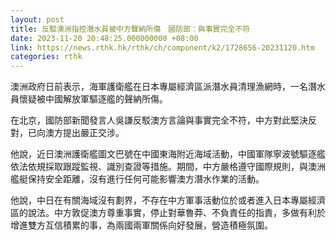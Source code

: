 ```yaml
---
layout: post
title: 反駁澳洲指控潛水員被中方聲納所傷　國防部：與事實完全不符
date: 2023-11-20 20:48:25.000000000 +08:00
link: https://news.rthk.hk/rthk/ch/component/k2/1728656-20231120.htm
categories: rthk
---
```


澳洲政府日前表示，海軍護衛艦在日本專屬經濟區派潛水員清理漁網時，一名潛水員懷疑被中國解放軍驅逐艦的聲納所傷。

在北京，國防部新聞發言人吳謙反駁澳方言論與事實完全不符，中方對此堅決反對，已向澳方提出嚴正交涉。

他說，近日澳洲護衛艦圖文巴號在中國東海附近海域活動，中國軍隊寧波號驅逐艦依法依規採取跟蹤監視、識別查證等措施。期間，中方嚴格遵守國際規則，與澳洲艦艇保持安全距離，沒有進行任何可能影響澳方潛水作業的活動。

他說，中日在有關海域沒有劃界，不存在中方軍事活動位於或者進入日本專屬經濟區的說法。中方敦促澳方尊重事實，停止對華魯莽、不負責任的指責，多做有利於增進雙方互信積累的事，為兩國兩軍關係向好發展，營造積極氛圍。
